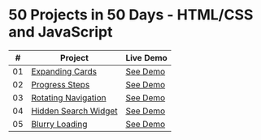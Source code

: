 # 50 Projects in 50 Days - HTML/CSS and JavaScript

| #   | Project                                                                                                      | Live Demo                                                                             |
| --- | ------------------------------------------------------------------------------------------------------------ | ------------------------------------------------------------------------------------- |
| 01  | [Expanding Cards](https://github.com/kperdebekoff/50ProjectsIn50Days/tree/main/01-expanding-cards)           | [See Demo](https://kperdebekoff.github.io/50ProjectsIn50Days/01-expanding-cards)      |
| 02  | [Progress Steps](https://github.com/kperdebekoff/50ProjectsIn50Days/tree/main/02-progress-steps)             | [See Demo](https://kperdebekoff.github.io/50ProjectsIn50Days/02-progress-steps)       |
| 03  | [Rotating Navigation](https://github.com/kperdebekoff/50ProjectsIn50Days/tree/main/03-rotating-navigation)   | [See Demo](https://kperdebekoff.github.io/50ProjectsIn50Days/03-rotating-navigation)  |
| 04  | [Hidden Search Widget](https://github.com/kperdebekoff/50ProjectsIn50Days/tree/main/04-hidden-search-widget) | [See Demo](https://kperdebekoff.github.io/50ProjectsIn50Days/04-hidden-search-widget) |
| 05  | [Blurry Loading](https://github.com/kperdebekoff/50ProjectsIn50Days/tree/main/05-blurry-loading)             | [See Demo](https://kperdebekoff.github.io/50ProjectsIn50Days/05-blurry-loading)       |
